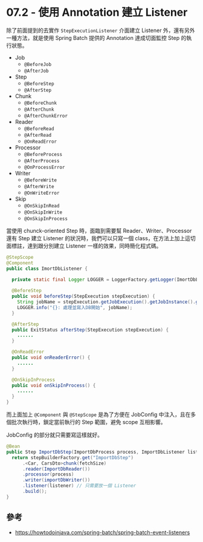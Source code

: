 # 07.2 - 使用 Annotation 建立 Listener
除了前面提到的去實作 `StepExecutionListener` 介面建立 Listener 外，還有另外一種方法，就是使用 Spring Batch 提供的 Annotation 達成切面監控 Step 的執行狀態。

* Job
  * `@BeforeJob`
  * `@AfterJob`
* Step
  * `@BeforeStep`
  * `@AfterStep`
* Chunk
  * `@BeforeChunk`
  * `@AfterChunk`
  * `@AfterChunkError`
* Reader
  * `@BeforeRead`
  * `@AfterRead`
  * `@OnReadError`
* Processor
  * `@BeforeProcess`
  * `@AfterProcess`
  * `@OnProcessError`
* Writer
  * `@BeforeWrite`
  * `@AfterWrite`
  * `@OnWriteError`
* Skip
  * `@OnSkipInRead`
  * `@OnSkipInWrite`
  * `@OnSkipInProcess`

當使用 chunck-oriented Step 時，面臨到需要幫 Reader、Writer、Processor 還有 Step 建立 Listener 的狀況時，我們可以只寫一個 class，在方法上加上這切面標註，達到跟分別建立 Listener 一樣的效果，同時簡化程式碼。

```java
@StepScope
@Component
public class ImortDbListener {
	
  private static final Logger LOGGER = LoggerFactory.getLogger(ImortDbListener.class);

  @BeforeStep
  public void beforeStep(StepExecution stepExecution) {
    String jobName = stepExecution.getJobExecution().getJobInstance().getJobName();
    LOGGER.info("{}: 處理並寫入DB開始", jobName);
  }

  @AfterStep
  public ExitStatus afterStep(StepExecution stepExecution) {
    ......
  }

  @OnReadError
  public void onReaderError() {
    ......
  }

  @OnSkipInProcess
  public void onSkipInProcess() {
    ......
  }
}
```

而上面加上 `@Component` 與 `@StepScope` 是為了方便在 JobConfig 中注入，且在多個批次執行時，鎖定當前執行的 Step 範圍，避免 scope 互相影響。

JobConfig 的部分就只需要寫這樣就好。
```java
@Bean
public Step ImportDbStep(ImportDbProcess process, ImportDbListener listener) {
  return stepBuilderFactory.get("ImportDbStep")
      .<Car, CarsDto>chunk(fetchSize)
      .reader(ImportDbReader())
      .processor(process)
      .writer(importDbWriter()) 
      .listener(listener) // 只需要放一個 Listener
      .build();
}
```

## 參考
* https://howtodoinjava.com/spring-batch/spring-batch-event-listeners